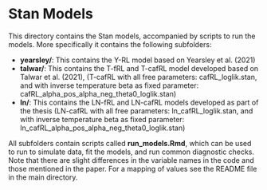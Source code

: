 # Stan Models 

This directory contains the Stan models, accompanied by scripts to run the models. More specifically it contains the following subfolders: 

- **yearsley/**: This contains the Y-RL model based on Yearsley et al. (2021)
- **talwar/**: This  contains the T-fRL and T-cafRL model developed based on Talwar et al. (2021), (T-cafRL with all free parameters: cafRL_loglik.stan, and with inverse temperature beta as fixed parameter: cafRL_alpha_pos_alpha_neg_theta0_loglik.stan)
- **ln/**: This contains the LN-fRL and LN-cafRL models developed as part of the thesis (LN-cafRL with all free parameters: ln_cafRL_loglik.stan, and with inverse temperature beta as fixed parameter: ln_cafRL_alpha_pos_alpha_neg_theta0_loglik.stan)

All subfolders contain scripts called **run_models.Rmd**, which can be used to run to simulate data, fit the models, and run common diagnostic checks. Note that there are slight differences in the variable names in the code and those mentioned in the paper. For a mapping of values see the README file in the main directory. 